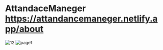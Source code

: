 # AttandaceManeger https://attandancemaneger.netlify.app/about
![12](https://user-images.githubusercontent.com/98936216/194558074-b5292486-c160-4a11-9f86-af02dac0d416.png)
![page1](https://user-images.githubusercontent.com/98936216/194558097-ec508708-1843-43bb-9b74-5c6588bec199.png)
